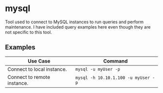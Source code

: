 # mysql

Tool used to connect to MySQL instances to run queries and perform maintenance. I have included query examples here even though they are not specific to this tool.

## Examples

| Use Case | Command |
| --- | --- |
| Connect to local instance. | `mysql -u myUser -p` |
| Connect to remote instance. | `mysql -h 10.10.1.100 -u myUser -p` |
